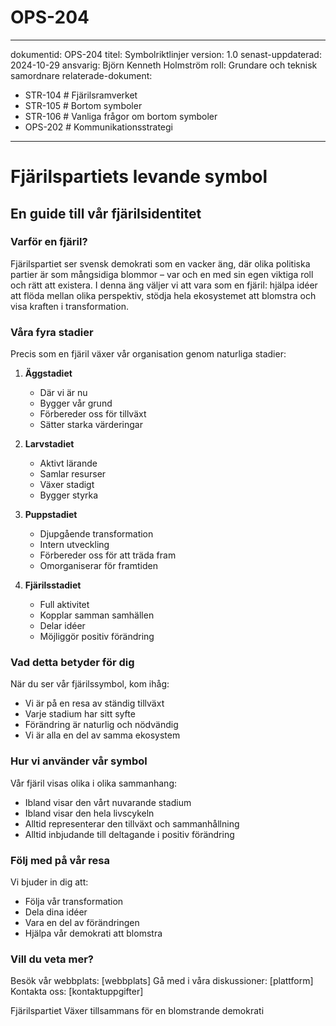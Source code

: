 # OPS-204
---
dokumentid: OPS-204
titel: Symbolriktlinjer
version: 1.0
senast-uppdaterad: 2024-10-29
ansvarig: Björn Kenneth Holmström
roll: Grundare och teknisk samordnare
relaterade-dokument:
  - STR-104 # Fjärilsramverket
  - STR-105 # Bortom symboler
  - STR-106 # Vanliga frågor om bortom symboler
  - OPS-202 # Kommunikationsstrategi
---

# Fjärilspartiets levande symbol
## En guide till vår fjärilsidentitet

### Varför en fjäril?

Fjärilspartiet ser svensk demokrati som en vacker äng, där olika politiska partier är som mångsidiga blommor – var och en med sin egen viktiga roll och rätt att existera. I denna äng väljer vi att vara som en fjäril: hjälpa idéer att flöda mellan olika perspektiv, stödja hela ekosystemet att blomstra och visa kraften i transformation.

### Våra fyra stadier

Precis som en fjäril växer vår organisation genom naturliga stadier:

1. **Äggstadiet**
   - Där vi är nu
   - Bygger vår grund
   - Förbereder oss för tillväxt
   - Sätter starka värderingar

2. **Larvstadiet**
   - Aktivt lärande
   - Samlar resurser
   - Växer stadigt
   - Bygger styrka

3. **Puppstadiet**
   - Djupgående transformation
   - Intern utveckling
   - Förbereder oss för att träda fram
   - Omorganiserar för framtiden

4. **Fjärilsstadiet**
   - Full aktivitet
   - Kopplar samman samhällen
   - Delar idéer
   - Möjliggör positiv förändring

### Vad detta betyder för dig

När du ser vår fjärilssymbol, kom ihåg:
- Vi är på en resa av ständig tillväxt
- Varje stadium har sitt syfte
- Förändring är naturlig och nödvändig
- Vi är alla en del av samma ekosystem

### Hur vi använder vår symbol

Vår fjäril visas olika i olika sammanhang:
- Ibland visar den vårt nuvarande stadium
- Ibland visar den hela livscykeln
- Alltid representerar den tillväxt och sammanhållning
- Alltid inbjudande till deltagande i positiv förändring

### Följ med på vår resa

Vi bjuder in dig att:
- Följa vår transformation
- Dela dina idéer
- Vara en del av förändringen
- Hjälpa vår demokrati att blomstra

### Vill du veta mer?

Besök vår webbplats: [webbplats]
Gå med i våra diskussioner: [plattform]
Kontakta oss: [kontaktuppgifter]

Fjärilspartiet
Växer tillsammans för en blomstrande demokrati

